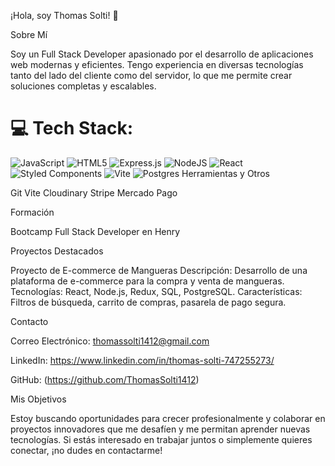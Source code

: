 ¡Hola, soy Thomas Solti! 👋

Sobre Mí

Soy un Full Stack Developer apasionado por el desarrollo de aplicaciones web modernas y eficientes. Tengo experiencia en diversas tecnologías tanto del lado del cliente como del servidor, lo que me permite crear soluciones completas y escalables.

# 💻 Tech Stack:
![JavaScript](https://img.shields.io/badge/javascript-%23323330.svg?style=for-the-badge&logo=javascript&logoColor=%23F7DF1E) ![HTML5](https://img.shields.io/badge/html5-%23E34F26.svg?style=for-the-badge&logo=html5&logoColor=white) ![Express.js](https://img.shields.io/badge/express.js-%23404d59.svg?style=for-the-badge&logo=express&logoColor=%2361DAFB) ![NodeJS](https://img.shields.io/badge/node.js-6DA55F?style=for-the-badge&logo=node.js&logoColor=white) ![React](https://img.shields.io/badge/react-%2320232a.svg?style=for-the-badge&logo=react&logoColor=%2361DAFB) ![Styled Components](https://img.shields.io/badge/styled--components-DB7093?style=for-the-badge&logo=styled-components&logoColor=white) ![Vite](https://img.shields.io/badge/vite-%23646CFF.svg?style=for-the-badge&logo=vite&logoColor=white) ![Postgres](https://img.shields.io/badge/postgres-%23316192.svg?style=for-the-badge&logo=postgresql&logoColor=white)
Herramientas y Otros

Git
Vite
Cloudinary
Stripe
Mercado Pago

Formación

Bootcamp Full Stack Developer en Henry

Proyectos Destacados

Proyecto de E-commerce de Mangueras
Descripción: Desarrollo de una plataforma de e-commerce para la compra y venta de mangueras.
Tecnologías: React, Node.js, Redux, SQL, PostgreSQL.
Características: Filtros de búsqueda, carrito de compras, pasarela de pago segura.

Contacto

Correo Electrónico: thomassolti1412@gmail.com

LinkedIn: https://www.linkedin.com/in/thomas-solti-747255273/

GitHub: (https://github.com/ThomasSolti1412)

Mis Objetivos

Estoy buscando oportunidades para crecer profesionalmente y colaborar en proyectos innovadores que me desafíen y me permitan aprender nuevas tecnologías. Si estás interesado en trabajar juntos o simplemente quieres conectar, ¡no dudes en contactarme!
